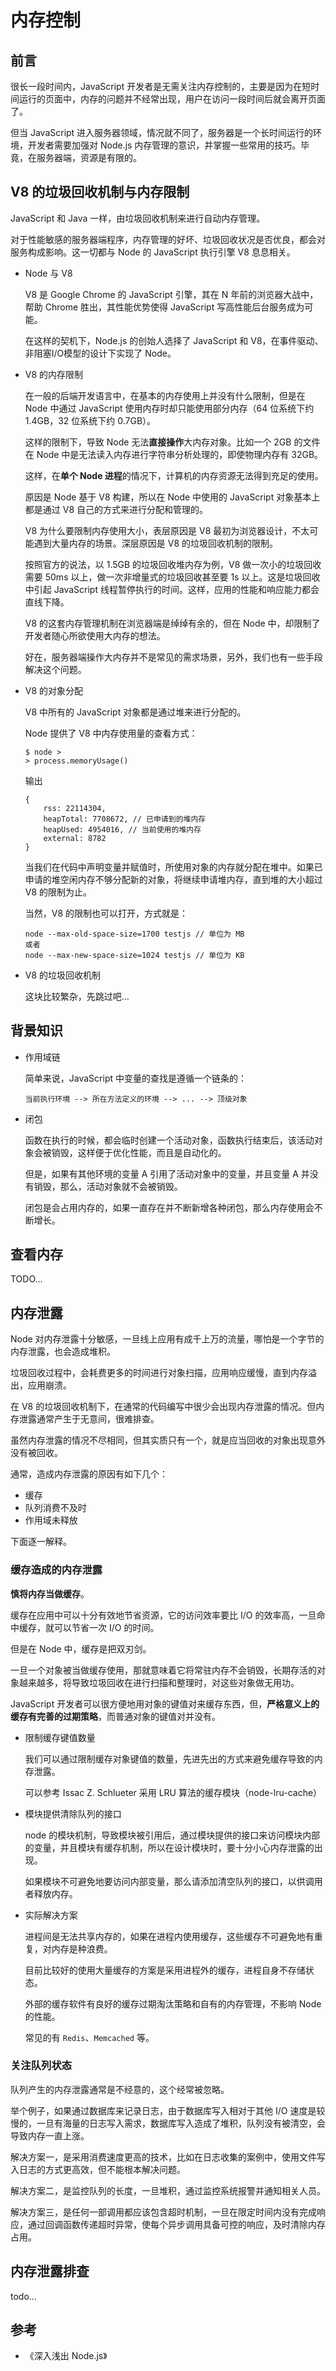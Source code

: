 # 内存控制

## 前言

很长一段时间内，JavaScript 开发者是无需关注内存控制的，主要是因为在短时间运行的页面中，内存的问题并不经常出现，用户在访问一段时间后就会离开页面了。

但当 JavaScript 进入服务器领域，情况就不同了，服务器是一个长时间运行的环境，开发者需要加强对 Node.js 内存管理的意识，并掌握一些常用的技巧。毕竟，在服务器端，资源是有限的。

## V8 的垃圾回收机制与内存限制

JavaScript 和 Java 一样，由垃圾回收机制来进行自动内存管理。

对于性能敏感的服务器端程序，内存管理的好坏、垃圾回收状况是否优良，都会对服务构成影响。这一切都与 Node 的 JavaScript 执行引擎 V8 息息相关。

+   Node 与 V8

    V8 是 Google Chrome 的 JavaScript 引擎，其在 N 年前的浏览器大战中，帮助 Chrome 胜出，其性能优势使得 JavaScript 写高性能后台服务成为可能。

    在这样的契机下，Node.js 的创始人选择了 JavaScript 和 V8，在事件驱动、非阻塞I/O模型的设计下实现了 Node。

+   V8 的内存限制

    在一般的后端开发语言中，在基本的内存使用上并没有什么限制，但是在 Node 中通过 JavaScript 使用内存时却只能使用部分内存（64 位系统下约 1.4GB，32 位系统下约 0.7GB）。

    这样的限制下，导致 Node 无法**直接操作**大内存对象。比如一个 2GB 的文件在 Node 中是无法读入内存进行字符串分析处理的，即使物理内存有 32GB。

    这样，在**单个 Node 进程**的情况下，计算机的内存资源无法得到充足的使用。

    原因是 Node 基于 V8 构建，所以在 Node 中使用的 JavaScript 对象基本上都是通过 V8 自己的方式来进行分配和管理的。

    V8 为什么要限制内存使用大小，表层原因是 V8 最初为浏览器设计，不太可能遇到大量内存的场景。深层原因是 V8 的垃圾回收机制的限制。

    按照官方的说法，以 1.5GB 的垃圾回收堆内存为例，V8 做一次小的垃圾回收需要 50ms 以上，做一次非增量式的垃圾回收甚至要 1s 以上。这是垃圾回收中引起 JavaScript 线程暂停执行的时间。这样，应用的性能和响应能力都会直线下降。

    V8 的这套内存管理机制在浏览器端是绰绰有余的，但在 Node 中，却限制了开发者随心所欲使用大内存的想法。

    好在，服务器端操作大内存并不是常见的需求场景，另外，我们也有一些手段解决这个问题。

+   V8 的对象分配

    V8 中所有的 JavaScript 对象都是通过堆来进行分配的。

    Node 提供了 V8 中内存使用量的查看方式：

    ```
    $ node >
    > process.memoryUsage()
    ```

    输出

    ```
    {
        rss: 22114304,
        heapTotal: 7708672, // 已申请到的堆内存
        heapUsed: 4954016, // 当前使用的堆内存
        external: 8782
    }
    ```

    当我们在代码中声明变量并赋值时，所使用对象的内存就分配在堆中。如果已申请的堆空闲内存不够分配新的对象，将继续申请堆内存，直到堆的大小超过 V8 的限制为止。

    当然，V8 的限制也可以打开，方式就是：

    ```
    node --max-old-space-size=1700 testjs // 单位为 MB
    或者
    node --max-new-space-size=1024 testjs // 单位为 KB
    ```

+   V8 的垃圾回收机制

    这块比较繁杂，先跳过吧...

## 背景知识

+   作用域链

    简单来说，JavaScript 中变量的查找是遵循一个链条的：

    ```
    当前执行环境 --> 所在方法定义的环境 --> ... --> 顶级对象
    ```

+   闭包

    函数在执行的时候，都会临时创建一个活动对象，函数执行结束后，该活动对象会被销毁，这样便于优化性能，而且是自动化的。

    但是，如果有其他环境的变量 A 引用了活动对象中的变量，并且变量 A 并没有销毁，那么，活动对象就不会被销毁。

    闭包是会占用内存的，如果一直存在并不断新增各种闭包，那么内存使用会不断增长。

## 查看内存

TODO...

## 内存泄露

Node 对内存泄露十分敏感，一旦线上应用有成千上万的流量，哪怕是一个字节的内存泄露，也会造成堆积。

垃圾回收过程中，会耗费更多的时间进行对象扫描，应用响应缓慢，直到内存溢出，应用崩溃。

在 V8 的垃圾回收机制下，在通常的代码编写中很少会出现内存泄露的情况。但内存泄露通常产生于无意间，很难排查。

虽然内存泄露的情况不尽相同，但其实质只有一个，就是应当回收的对象出现意外没有被回收。

通常，造成内存泄露的原因有如下几个：

+   缓存
+   队列消费不及时
+   作用域未释放

下面逐一解释。

### 缓存造成的内存泄露

**慎将内存当做缓存**。

缓存在应用中可以十分有效地节省资源，它的访问效率要比 I/O 的效率高，一旦命中缓存，就可以节省一次 I/O 的时间。

但是在 Node 中，缓存是把双刃剑。

一旦一个对象被当做缓存使用，那就意味着它将常驻内存不会销毁，长期存活的对象越来越多，将导致垃圾回收在进行扫描和整理时，对这些对象做无用功。

JavaScript 开发者可以很方便地用对象的键值对来缓存东西，但，**严格意义上的缓存有完善的过期策略**，而普通对象的键值对并没有。

+   限制缓存键值数量

    我们可以通过限制缓存对象键值的数量，先进先出的方式来避免缓存导致的内存泄露。

    可以参考 Issac Z. Schlueter 采用 LRU 算法的缓存模块（node-lru-cache）

+   模块提供清除队列的接口

    node 的模块机制，导致模块被引用后，通过模块提供的接口来访问模块内部的变量，并且模块有缓存机制，所以在设计模块时，要十分小心内存泄露的出现。

    如果模块不可避免地要访问内部变量，那么请添加清空队列的接口，以供调用者释放内存。

+   实际解决方案

    进程间是无法共享内存的，如果在进程内使用缓存，这些缓存不可避免地有重复，对内存是种浪费。

    目前比较好的使用大量缓存的方案是采用进程外的缓存，进程自身不存储状态。

    外部的缓存软件有良好的缓存过期淘汰策略和自有的内存管理，不影响 Node 的性能。

    常见的有 `Redis`、`Memcached` 等。

### 关注队列状态

队列产生的内存泄露通常是不经意的，这个经常被忽略。

举个例子，如果通过数据库来记录日志，由于数据库写入相对于其他 I/O 速度是较慢的，一旦有海量的日志写入需求，数据库写入造成了堆积，队列没有被清空，会导致内存一直上涨。

解决方案一，是采用消费速度更高的技术，比如在日志收集的案例中，使用文件写入日志的方式更高效，但不能根本解决问题。

解决方案二，是监控队列的长度，一旦堆积，通过监控系统报警并通知相关人员。

解决方案三，是任何一部调用都应该包含超时机制，一旦在限定时间内没有完成响应，通过回调函数传递超时异常，使每个异步调用具备可控的响应，及时清除内存占用。

## 内存泄露排查

todo...

## 参考

+   《深入浅出 Node.js》